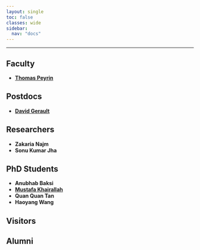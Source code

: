 ```yaml
---
layout: single
toc: false
classes: wide
sidebar:
  nav: "docs"
---
```

---

## Faculty

- **[Thomas Peyrin](https://sites.google.com/site/thomaspeyrin/)**


## Postdocs

- **[David Gerault](http://www.gerault.net/)**


## Researchers

- **Zakaria Najm**
- **Sonu Kumar Jha**


## PhD Students

- **Anubhab Baksi**
- **[Mustafa Khairallah](https://www.mustafa-khairallah.com/)**
- **Quan Quan Tan**
- **Haoyang Wang**


## Visitors

## Alumni
